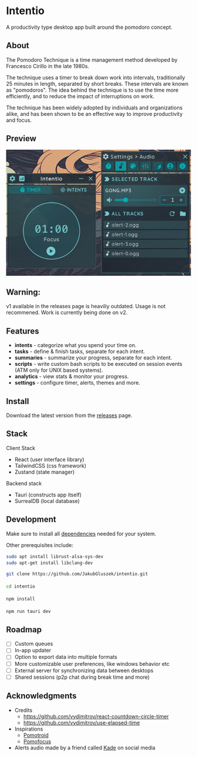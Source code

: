 # Intentio

A productivity type desktop app built around the pomodoro concept.

## About

The Pomodoro Technique is a time management method developed by Francesco Cirillo in the late 1980s.

The technique uses a timer to break down work into intervals, traditionally 25 minutes in length, separated by short breaks. These intervals are known as "pomodoros". The idea behind the technique is to use the time more efficiently, and to reduce the impact of interruptions on work.

The technique has been widely adopted by individuals and organizations alike, and has been shown to be an effective way to improve productivity and focus.

## Preview

![Preview](https://github.com/JakubGluszek/intentio/blob/main/preview/intentio-v2.png)

## Warning:
v1 available in the releases page is heaviliy outdated. Usage is not recommened.
Work is currently being done on v2.

## Features

- **intents** - categorize what you spend your time on.
- **tasks** - define & finish tasks, separate for each intent.
- **summaries** - summarize your progress, separate for each intent.
- **scripts** - write custom bash scripts to be executed on session events (ATM only for UNIX based systems).
- **analytics** - view stats & monitor your progress.
- **settings** - configure timer, alerts, themes and more.

## Install

Download the latest version from the [releases](https://github.com/JakubGluszek/intentio/releases) page.

## Stack

Client Stack

- React (user interface library)
- TailwindCSS (css framework)
- Zustand (state manager)

Backend stack

- Tauri (constructs app itself)
- SurrealDB (local database)

## Development

Make sure to install all [dependencies](https://tauri.app/v1/guides/getting-started/prerequisites) needed for your system.

Other prerequisites include:
```bash
sudo apt install librust-alsa-sys-dev
sudo apt-get install libclang-dev
```

```bash
git clone https://github.com/JakubGluszek/intentio.git

cd intentio

npm install

npm run tauri dev
```

## Roadmap

- [ ] Custom queues
- [ ] In-app updater
- [ ] Option to export data into multiple formats
- [ ] More customizable user preferences, like windows behavior etc
- [ ] External server for synchronizing data between desktops
- [ ] Shared sessions (p2p chat during break time and more)

## Acknowledgments

- Credits
  - https://github.com/vydimitrov/react-countdown-circle-timer
  - https://github.com/vydimitrov/use-elapsed-time
- Inspirations
  - [Pomotroid](https://github.com/Splode/pomotroid)
  - [Pomofocus](https://pomofocus.io/)
- Alerts audio made by a friend called [Kade](https://www.youtube.com/channel/UCCqowyNy72D-TVhYJzNHhpw) on social media
